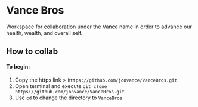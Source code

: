 # Vance Bros

Workspace for collaboration under the Vance name in order to advance our health, wealth, and overall self.


## How to collab

#### To begin:
1) Copy the https link > `https://github.com/jonvance/VanceBros.git`
2) Open terminal and execute `git clone https://github.com/jonvance/VanceBros.git`
3) Use `cd` to change the directory to `VanceBros`
